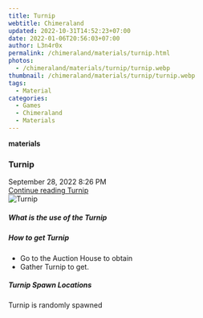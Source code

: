```yaml
---
title: Turnip
webtitle: Chimeraland
updated: 2022-10-31T14:52:23+07:00
date: 2022-01-06T20:56:03+07:00
author: L3n4r0x
permalink: /chimeraland/materials/turnip.html
photos:
  - /chimeraland/materials/turnip/turnip.webp
thumbnail: /chimeraland/materials/turnip/turnip.webp
tags:
  - Material
categories:
  - Games
  - Chimeraland
  - Materials
---
```


<section id="bootstrap-wrapper"><link rel="stylesheet" href="https://cdn.statically.io/gh/dimaslanjaka/Web-Manajemen/40ac3225/css/bootstrap-4.5-wrapper.css"/><div class="row g-0 border rounded overflow-hidden flex-md-row mb-4 shadow-sm position-relative"><div class="col p-4 d-flex flex-column position-static"><strong class="d-inline-block mb-2 text-success">materials</strong><h3 class="mb-0">Turnip</h3><div class="mb-1 text-muted">September 28, 2022 8:26 PM</div><a href="#" class="stretched-link d-none">Continue reading Turnip</a></div><div class="col-auto d-none d-lg-block"><img src="/chimeraland/materials/turnip/turnip.webp" alt="Turnip"/></div></div><div class="row"><div class="col-lg-6 col-12 mb-2"><div class="card"><div class="card-body"><h5 class="card-title">What is the use of the Turnip</h5><div class="card-text"><ul></ul></div></div></div></div><div class="col-lg-6 col-12 mb-2"><div class="card"><div class="card-body"><h5 class="card-title">How to get Turnip</h5><div class="card-text"><ul><li>Go to the Auction House to obtain</li><li>Gather Turnip to get.</li></ul></div></div></div></div><div class="col-12 mb-2"><h5>Turnip Spawn Locations</h5><p>Turnip is randomly spawned</p></div></div></section>